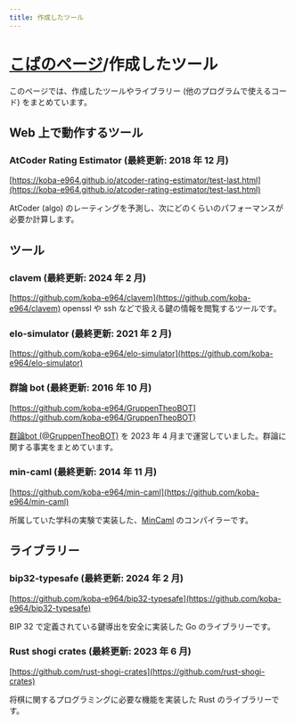 ```yaml
---
title: 作成したツール
---
```

# [こばのページ](../index.html)/作成したツール
このページでは、作成したツールやライブラリー (他のプログラムで使えるコード) をまとめています。

## Web 上で動作するツール
### AtCoder Rating Estimator (最終更新: 2018 年 12 月)
[https://koba-e964.github.io/atcoder-rating-estimator/test-last.html](https://koba-e964.github.io/atcoder-rating-estimator/test-last.html)

AtCoder (algo) のレーティングを予測し、次にどのくらいのパフォーマンスが必要か計算します。

## ツール
### clavem (最終更新: 2024 年 2 月)
[https://github.com/koba-e964/clavem](https://github.com/koba-e964/clavem)
openssl や ssh などで扱える鍵の情報を閲覧するツールです。

### elo-simulator (最終更新: 2021 年 2 月)
[https://github.com/koba-e964/elo-simulator](https://github.com/koba-e964/elo-simulator)

### 群論 bot (最終更新: 2016 年 10 月)
[https://github.com/koba-e964/GruppenTheoBOT](https://github.com/koba-e964/GruppenTheoBOT)

[群論bot (@GruppenTheoBOT)](https://twitter.com/GruppenTheoBOT) を 2023 年 4 月まで運営していました。群論に関する事実をまとめています。

### min-caml (最終更新: 2014 年 11 月)
[https://github.com/koba-e964/min-caml](https://github.com/koba-e964/min-caml)

所属していた学科の実験で実装した、[MinCaml](https://esumii.github.io/min-caml/) のコンパイラーです。

## ライブラリー
### bip32-typesafe (最終更新: 2024 年 2 月)
[https://github.com/koba-e964/bip32-typesafe](https://github.com/koba-e964/bip32-typesafe)

BIP 32 で定義されている鍵導出を安全に実装した Go のライブラリーです。

### Rust shogi crates (最終更新: 2023 年 6 月)
[https://github.com/rust-shogi-crates](https://github.com/rust-shogi-crates)

将棋に関するプログラミングに必要な機能を実装した Rust のライブラリーです。
